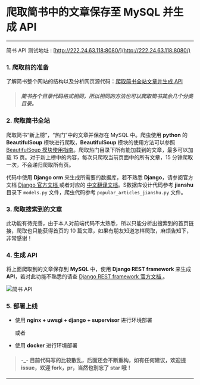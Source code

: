 # 爬取简书中的文章保存至 MySQL 并生成 API 

---

简书 API 测试地址 : [http://222.24.63.118:8080/](http://222.24.63.118:8080/)



### 1. 爬取前的准备

了解简书整个网站的结构以及分析网页源代码：[爬取简书全站文章并生成 API](http://www.jianshu.com/p/c546c175b763)


> ##### 简书各个目录代码格式相同，所以相同的方法也可以爬取简书其余几个分类目录。



### 2. 爬取简书全站

爬取简书“新上榜”，“热门”中的文章并保存在 MySQL 中。爬虫使用 **python** 的 **BeautifulSoup** 模块进行爬取，**BeautifulSoup** 模块的使用方法可以参照 [BeautifulSoup 模块使用指南](http://www.jianshu.com/p/2b783f7914c6)。爬取热门目录下所有能加载到的文章，最多可以加载 15 页。对于新上榜中的内容，每次只爬取当前页面中的所有文章，15 分钟爬取一次，不会递归爬取所有页。

代码中使用 **Django orm** 来生成所需要的数据库，若不熟悉 **Django**，请参阅官方文档 [ Django 官方文档 ](https://www.djangoproject.com/) 或者对应的 [中文翻译文档](http://python.usyiyi.cn/django/index.html)。S数据库设计代码参考 **jianshu** 目录下 `models.py` 文件，爬虫代码参考 `popular_articles_jianshu.py` 文件。 



### 3. 爬取搜索到的文章

此功能有待完善，由于本人对前端代码不太熟悉，所以只能分析出搜索到的首页链接，爬取也只能获得首页的 10 篇文章，如果有朋友知道怎样爬取，麻烦告知下，非常感谢！



### 4. 生成 API

将上面爬取到的文章保存到 **MySQL** 中，使用 **Django REST framework** 来生成 **API**，若对此功能不熟悉的请查 [ Django REST framework 官方文档 ](http://www.django-rest-framework.org/)。


![简书 API](http://cdn.tianfeiyu.com/jianshuapi.png)


### 5. 部署上线

* 使用 **nginx + uwsgi + django + supervisor** 进行环境部署

	或者

* 使用 **docker** 进行环境部署

> #### -_- 目前代码写的比较散乱，后面还会不断重构，如有任何建议，欢迎提 issue，欢迎 fork，pr，当然也别忘了 star 哦！

---
